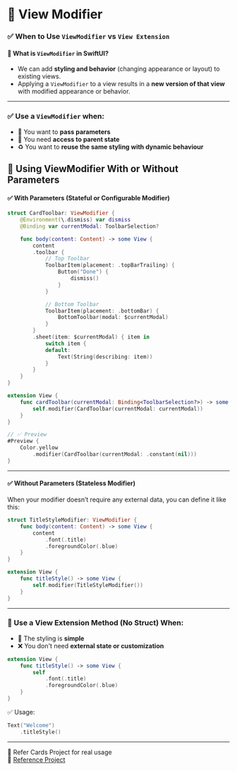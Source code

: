# 🎨 View Modifier

### ✅ When to Use `ViewModifier` vs `View Extension`

#### 🧾 What is `ViewModifier` in SwiftUI?
- We can add **styling and behavior** (changing appearance or layout) to existing views.
- Applying a `ViewModifier` to a view results in a **new version of that view** with modified appearance or behavior.

---

### ✅ Use a `ViewModifier` when:
- 🔧 You want to **pass parameters**
- 🔄 You need **access to parent state**
- ♻️ You want to **reuse the same styling with dynamic behaviour**

## 📝 Using ViewModifier With or Without Parameters

#### ✅ With Parameters (Stateful or Configurable Modifier)

```swift
struct CardToolbar: ViewModifier {
    @Environment(\.dismiss) var dismiss
    @Binding var currentModal: ToolbarSelection?

    func body(content: Content) -> some View {
        content
        .toolbar {
            // Top Toolbar
            ToolbarItem(placement: .topBarTrailing) {
                Button("Done") {
                    dismiss()
                }
            }

            // Bottom Toolbar
            ToolbarItem(placement: .bottomBar) {
                BottomToolbar(modal: $currentModal)
            }
        }
        .sheet(item: $currentModal) { item in
            switch item {
            default:
                Text(String(describing: item))
            }
        }
    }
}

extension View {
    func cardToolbar(currentModal: Binding<ToolbarSelection?>) -> some View {
        self.modifier(CardToolbar(currentModal: currentModal))
    }
}

// ✅ Preview
#Preview {
    Color.yellow
        .modifier(CardToolbar(currentModal: .constant(nil)))
}
```

---

#### ✅ Without Parameters (Stateless Modifier)

When your modifier doesn’t require any external data, you can define it like this:

```swift
struct TitleStyleModifier: ViewModifier {
    func body(content: Content) -> some View {
        content
            .font(.title)
            .foregroundColor(.blue)
    }
}

extension View {
    func titleStyle() -> some View {
        self.modifier(TitleStyleModifier())
    }
}
```

---

### 🧾 Use a View Extension Method (No Struct) When:

- 🎯 The styling is **simple**
- ❌ You don't need **external state or customization**

```swift
extension View {
    func titleStyle() -> some View {
        self
            .font(.title)
            .foregroundColor(.blue)
    }
}
```

✅ Usage:

```swift
Text("Welcome")
    .titleStyle()
```

---

📂 Refer Cards Project for real usage  
🔗 [Reference Project](../../Cards/)
